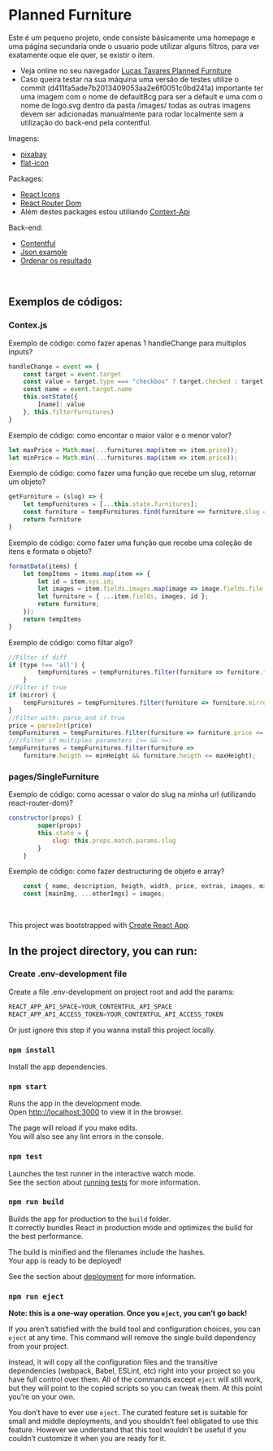 # Planned Furniture
Este é um pequeno projeto, onde consiste básicamente uma homepage e uma página secundaria onde o usuario pode utilizar alguns filtros, para ver exatamente oque ele quer, se existir o item.

- Veja online no seu navegador [Lucas Tavares Planned Furniture]()
- Caso queira testar na sua máquina uma versão de testes utilize o commit (d411fa5ade7b2013409053aa2e6f0051c0bd241a) importante ter uma imagem com o nome de defaultBcg para ser a default e uma com o nome de logo.svg dentro da pasta /images/ todas as outras imagens devem ser adicionadas manualmente para rodar localmente sem a utilização do back-end pela contentful.


Imagens:
- [pixabay](https://pixabay.com/pt)
- [flat-icon](https://www.flaticon.com/)

Packages:

- [React Icons](https://www.npmjs.com/package/react-icons)
- [React Router Dom](https://www.npmjs.com/package/react-router-dom)
- Além destes packages estou utiliando [Context-Api](https://pt-br.reactjs.org/docs/context.html)

Back-end:
- [Contentful](https://www.contentful.com/)
- [Json example](https://www.contentful.com/developers/docs/concepts/data-model/)
- [Ordenar os resultado](https://www.contentful.com/developers/docs/references/content-delivery-api/#/reference/search-parameters/order)

<br />

## Exemplos de códigos:
### Contex.js

Exemplo de código: como fazer apenas 1 handleChange para multiplos inputs?
```javascript
handleChange = event => {
    const target = event.target
    const value = target.type === "checkbox" ? target.checked : target.value
    const name = event.target.name
    this.setState({
        [name]: value
    }, this.filterFurnitures)
}
```

Exemplo de código: como encontar o maior valor e o menor valor?
```javascript
let maxPrice = Math.max(...furnitures.map(item => item.price));
let minPrice = Math.min(...furnitures.map(item => item.price));
```

Exemplo de código: como fazer uma função que recebe um slug, retornar um objeto?
```javascript
getFurniture = (slug) => {
    let tempFurnitures = [...this.state.furnitures];
    const furniture = tempFurnitures.find(furniture => furniture.slug === slug)
    return furniture
}
```

Exemplo de código: como fazer uma função que recebe uma coleção de itens e formata o objeto? 
```javascript
formatData(items) {
    let tempItems = items.map(item => {
        let id = item.sys.id;
        let images = item.fields.images.map(image => image.fields.file.url);
        let furniture = { ...item.fields, images, id };
        return furniture;
    });
    return tempItems
}
```

Exemplo de código: como filtar algo? 
```javascript
//Filter if diff
if (type !== 'all') {
        tempFurnitures = tempFurnitures.filter(furniture => furniture.type === type)
    }
//Filter if true
if (mirror) {
    tempFurnitures = tempFurnitures.filter(furniture => furniture.mirror === true);
}
//Filter with: parse and if true
price = parseInt(price)
tempFurnitures = tempFurnitures.filter(furniture => furniture.price <= price);
////Filter if multiples parameters (>= && <=)
tempFurnitures = tempFurnitures.filter(furniture =>
    furniture.heigth >= minHeight && furniture.heigth <= maxHeight);

```

### pages/SingleFurniture
Exemplo de código: como acessar o valor do slug na minha url (utilizando react-router-dom)? 
```javascript
constructor(props) {
        super(props)
        this.state = {
            slug: this.props.match.params.slug
        }
    }
```

Exemplo de código: como fazer destructuring de objeto e array?
```javascript
    const { name, description, heigth, width, price, extras, images, mirror } = furniture
    const [mainImg, ...otherImgs] = images;
```

<br />

This project was bootstrapped with [Create React App](https://github.com/facebook/create-react-app).

## In the project directory, you can run:

### Create .env-development file

Create a file .env-development on project root and add the params:

```javascript
REACT_APP_API_SPACE=YOUR_CONTENTFUL_API_SPACE
REACT_APP_API_ACCESS_TOKEN=YOUR_CONTENTFUL_API_ACCESS_TOKEN
```

Or just ignore this step if you wanna install this project locally.

### `npm install`

Install the app dependencies.<br />

### `npm start`

Runs the app in the development mode.<br />
Open [http://localhost:3000](http://localhost:3000) to view it in the browser.

The page will reload if you make edits.<br />
You will also see any lint errors in the console.

### `npm test`

Launches the test runner in the interactive watch mode.<br />
See the section about [running tests](https://facebook.github.io/create-react-app/docs/running-tests) for more information.

### `npm run build`

Builds the app for production to the `build` folder.<br />
It correctly bundles React in production mode and optimizes the build for the best performance.

The build is minified and the filenames include the hashes.<br />
Your app is ready to be deployed!

See the section about [deployment](https://facebook.github.io/create-react-app/docs/deployment) for more information.

### `npm run eject`

**Note: this is a one-way operation. Once you `eject`, you can’t go back!**

If you aren’t satisfied with the build tool and configuration choices, you can `eject` at any time. This command will remove the single build dependency from your project.

Instead, it will copy all the configuration files and the transitive dependencies (webpack, Babel, ESLint, etc) right into your project so you have full control over them. All of the commands except `eject` will still work, but they will point to the copied scripts so you can tweak them. At this point you’re on your own.

You don’t have to ever use `eject`. The curated feature set is suitable for small and middle deployments, and you shouldn’t feel obligated to use this feature. However we understand that this tool wouldn’t be useful if you couldn’t customize it when you are ready for it.
